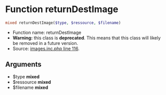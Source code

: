 Function returnDestImage
===========================





```php
mixed returnDestImage($type, $ressource, $filename)
```

* Function name: returnDestImage
* **Warning:** this class is **deprecated**. This means that this class will likely be removed in a future version.
* Source: [images.inc.php line 116](https://github.com/PrestaShop/PrestaShop/blob/1.5.5.0/images.inc.php#L116).

Arguments
---------

* $type **mixed**
* $ressource **mixed**
* $filename **mixed**

